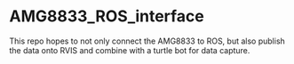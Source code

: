 # AMG8833_ROS_interface
This repo hopes to not only connect the AMG8833 to ROS, but also publish the data onto RVIS and combine with a turtle bot for data capture.
